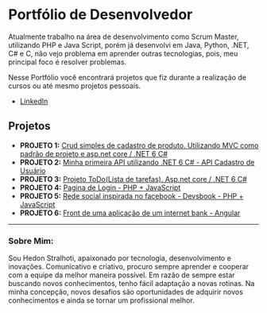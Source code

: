 # Portfólio de Desenvolvedor

Atualmente trabalho na área de desenvolvimento como Scrum Master, utilizando PHP e Java Script, porém já desenvolvi em Java, Python, .NET, C# e C, não vejo problema em aprender outras tecnologias, pois, meu principal foco é resolver problemas.


Nesse Portfólio você encontrará projetos que fiz durante a realização de cursos ou até mesmo projetos pessoais.


* [LinkedIn](https://www.linkedin.com/in/hedon-stralhoti-33a36a9b/)

## Projetos 

* **PROJETO 1:** [Crud simples de cadastro de produto. Utilizando MVC como padrão de projeto e asp.net core / .NET 6 C#](https://github.com/Hedonstralhoti/cadastroDeProduto)
* **PROJETO 2:** [Minha primeira API utilizando .NET 6 C# - API Cadastro de Usuário](https://github.com/Hedonstralhoti/ApiUsuario)
* **PROJETO 3:** [Projeto ToDo(Lista de tarefas). Asp.net core / .NET 6 C#](https://github.com/Hedonstralhoti/ListaDeTarefas)
* **PROJETO 4:** [Pagina de Login - PHP + JavaScript](https://github.com/Hedonstralhoti/Sistema-de-login)
* **PROJETO 5:** [Rede social inspirada no facebook - Devsbook - PHP + JavaScript](https://github.com/Hedonstralhoti/Devsbook)
* **PROJETO 6:** [Front de uma aplicação de um internet bank - Angular](https://github.com/Hedonstralhoti/bytebank)



---

### Sobre Mim:

Sou Hedon Stralhoti, apaixonado por tecnologia, desenvolvimento e inovações. Comunicativo e criativo, procuro sempre aprender e cooperar com a equipe da melhor maneira possível. Em razão de sempre estar buscando novos conhecimentos, tenho fácil adaptação a novas rotinas. Na minha concepção, novos desafios são oportunidades de adquirir novos conhecimentos e ainda se tornar um profissional melhor.


